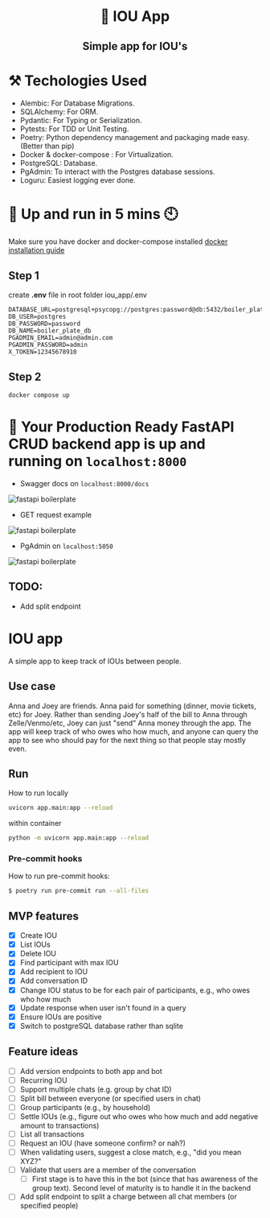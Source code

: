 <h1 align="center">
🍲  IOU App
</h1>

<h2 align="center">
  Simple app for IOU's
</h2>

# ⚒️ Techologies Used

- Alembic: For Database Migrations.
- SQLAlchemy: For ORM.
- Pydantic: For Typing or Serialization.
- Pytests: For TDD or Unit Testing.
- Poetry: Python dependency management and packaging made easy. (Better than pip)
- Docker & docker-compose : For Virtualization.
- PostgreSQL: Database.
- PgAdmin: To interact with the Postgres database sessions.
- Loguru: Easiest logging ever done.

# 🚀 Up and run in 5 mins 🕙
Make sure you have docker and docker-compose installed [docker installation guide](https://docs.docker.com/compose/install/)
## Step 1
create **.env** file in root folder iou_app/.env
```
DATABASE_URL=postgresql+psycopg://postgres:password@db:5432/boiler_plate_db
DB_USER=postgres
DB_PASSWORD=password
DB_NAME=boiler_plate_db
PGADMIN_EMAIL=admin@admin.com
PGADMIN_PASSWORD=admin
X_TOKEN=12345678910
```

## Step 2
```
docker compose up
```

# 🎉 Your Production Ready FastAPI CRUD backend app is up and running on `localhost:8000`

- Swagger docs on `localhost:8000/docs`
<img src="https://github.com/rawheel/fastapi-boilerplate/blob/main/media/swagger%20docs.png" alt="fastapi boilerplate">

- GET request example

<img src="https://github.com/rawheel/fastapi-boilerplate/blob/main/media/swagger%20get%20docs.png" alt="fastapi boilerplate">


- PgAdmin on `localhost:5050`

<img src="https://github.com/rawheel/fastapi-boilerplate/blob/main/media/pgadmin.png" alt="fastapi boilerplate">


## TODO:

- Add split endpoint

# IOU app

A simple app to keep track of IOUs between people.

## Use case

Anna and Joey are friends. Anna paid for something (dinner, movie tickets, etc) for Joey. Rather than sending Joey's half of the bill to Anna through Zelle/Venmo/etc, Joey can just "send" Anna money through the app. The app will keep track of who owes who how much, and anyone can query the app to see who should pay for the next thing so that people stay mostly even.

## Run

How to run locally

```bash
uvicorn app.main:app --reload
```

within container

```bash
python -m uvicorn app.main:app --reload
```

### Pre-commit hooks

How to run pre-commit hooks:

```bash
$ poetry run pre-commit run --all-files
```

## MVP features

- [x] Create IOU
- [x] List IOUs
- [x] Delete IOU
- [x] Find participant with max IOU
- [x] Add recipient to IOU
- [x] Add conversation ID
- [x] Change IOU status to be for each pair of participants, e.g., who owes who how much
- [x] Update response when user isn't found in a query
- [x] Ensure IOUs are positive
- [x] Switch to postgreSQL database rather than sqlite

## Feature ideas

- [ ] Add version endpoints to both app and bot
- [ ] Recurring IOU
- [ ] Support multiple chats (e.g. group by chat ID)
- [ ] Split bill between everyone (or specified users in chat)
- [ ] Group participants (e.g., by household)
- [ ] Settle IOUs (e.g., figure out who owes who how much and add negative amount to transactions)
- [ ] List all transactions
- [ ] Request an IOU (have someone confirm? or nah?)
- [ ] When validating users, suggest a close match, e.g., "did you mean XYZ?"
- [ ] Validate that users are a member of the conversation
    - [ ] First stage is to have this in the bot (since that has awareness of the group text). Second level of maturity is to handle it in the backend
- [ ] Add split endpoint to split a charge between all chat members (or specified people)
